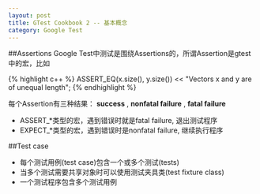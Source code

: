 ```yaml
---
layout: post
title: GTest Cookbook 2 -- 基本概念
category: Google Test
---
```


##Assertions
Google Test中测试是围绕Assertions的，所谓Assertion是gtest中的宏，比如

{% highlight c++ %}
ASSERT_EQ(x.size(), y.size()) << "Vectors x and y are of unequal length";
{% endhighlight %}

每个Assertion有三种结果： **success** , **nonfatal failure** , **fatal failure** 
* ASSERT_*类型的宏，遇到错误时就是fatal failure, 退出测试程序
* EXPECT_*类型的宏，遇到错误时是nonfatal failure, 继续执行程序

##Test case
* 每个测试用例(test case)包含一个或多个测试(tests)
* 当多个测试需要共享对象时可以使用测试夹具类(test fixture class)
* 一个测试程序包含多个测试用例
